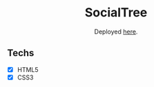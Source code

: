 <h1 align="center">
SocialTree
</h1>

<p align="center">Deployed <a href="http://jazielcavalcante.pe.hu/links">here</a>.</p>

## Techs

- [x] HTML5
- [x] CSS3
